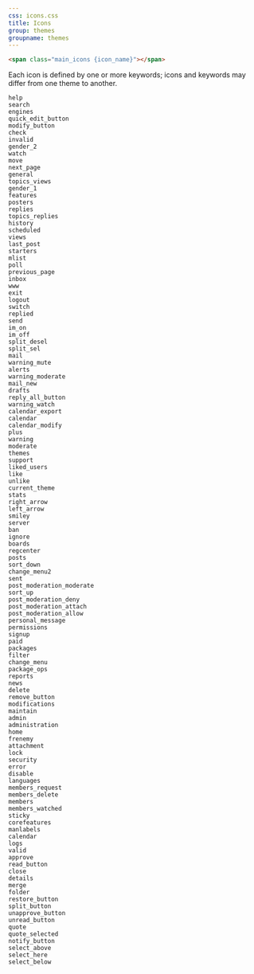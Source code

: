 ```yaml
---
css: icons.css
title: Icons
group: themes
groupname: themes
---
```

```html
<span class="main_icons {icon_name}"></span>
```
Each icon is defined by one or more keywords; icons and keywords may differ from one theme to another.

<div class="icon_grid">
<div class="icon_item"><span class="main_icons help"></span><code>help</code></div>
<div class="icon_item"><span class="main_icons search"></span><code>search</code></div>
<div class="icon_item"><span class="main_icons engines"></span><code>engines</code></div>
<div class="icon_item"><span class="main_icons quick_edit_button"></span><code>quick_edit_button</code></div>
<div class="icon_item"><span class="main_icons modify_button"></span><code>modify_button</code></div>
<div class="icon_item"><span class="main_icons check"></span><code>check</code></div>
<div class="icon_item"><span class="main_icons invalid"></span><code>invalid</code></div>
<div class="icon_item"><span class="main_icons gender_2"></span><code>gender_2</code></div>
<div class="icon_item"><span class="main_icons watch"></span><code>watch</code></div>
<div class="icon_item"><span class="main_icons move"></span><code>move</code></div>
<div class="icon_item"><span class="main_icons next_page"></span><code>next_page</code></div>
<div class="icon_item"><span class="main_icons general"></span><code>general</code></div>
<div class="icon_item"><span class="main_icons topics_views"></span><code>topics_views</code></div>
<div class="icon_item"><span class="main_icons gender_1"></span><code>gender_1</code></div>
<div class="icon_item"><span class="main_icons features"></span><code>features</code></div>
<div class="icon_item"><span class="main_icons posters"></span><code>posters</code></div>
<div class="icon_item"><span class="main_icons replies"></span><code>replies</code></div>
<div class="icon_item"><span class="main_icons topics_replies"></span><code>topics_replies</code></div>
<div class="icon_item"><span class="main_icons history"></span><code>history</code></div>
<div class="icon_item"><span class="main_icons scheduled"></span><code>scheduled</code></div>
<div class="icon_item"><span class="main_icons views"></span><code>views</code></div>
<div class="icon_item"><span class="main_icons last_post"></span><code>last_post</code></div>
<div class="icon_item"><span class="main_icons starters"></span><code>starters</code></div>
<div class="icon_item"><span class="main_icons mlist"></span><code>mlist</code></div>
<div class="icon_item"><span class="main_icons poll"></span><code>poll</code></div>
<div class="icon_item"><span class="main_icons previous_page"></span><code>previous_page</code></div>
<div class="icon_item"><span class="main_icons inbox"></span><code>inbox</code></div>
<div class="icon_item"><span class="main_icons www"></span><code>www</code></div>
<div class="icon_item"><span class="main_icons exit"></span><code>exit</code></div>
<div class="icon_item"><span class="main_icons logout"></span><code>logout</code></div>
<div class="icon_item"><span class="main_icons switch"></span><code>switch</code></div>
<div class="icon_item"><span class="main_icons replied"></span><code>replied</code></div>
<div class="icon_item"><span class="main_icons send"></span><code>send</code></div>
<div class="icon_item"><span class="main_icons im_on"></span><code>im_on</code></div>
<div class="icon_item"><span class="main_icons im_off"></span><code>im_off</code></div>
<div class="icon_item"><span class="main_icons split_desel"></span><code>split_desel</code></div>
<div class="icon_item"><span class="main_icons split_sel"></span><code>split_sel</code></div>
<div class="icon_item"><span class="main_icons mail"></span><code>mail</code></div>
<div class="icon_item"><span class="main_icons warning_mute"></span><code>warning_mute</code></div>
<div class="icon_item"><span class="main_icons alerts"></span><code>alerts</code></div>
<div class="icon_item"><span class="main_icons warning_moderate"></span><code>warning_moderate</code></div>
<div class="icon_item"><span class="main_icons mail_new"></span><code>mail_new</code></div>
<div class="icon_item"><span class="main_icons drafts"></span><code>drafts</code></div>
<div class="icon_item"><span class="main_icons reply_all_button"></span><code>reply_all_button</code></div>
<div class="icon_item"><span class="main_icons warning_watch"></span><code>warning_watch</code></div>
<div class="icon_item"><span class="main_icons calendar_export"></span><code>calendar_export</code></div>
<div class="icon_item"><span class="main_icons calendar"></span><code>calendar</code></div>
<div class="icon_item"><span class="main_icons calendar_modify"></span><code>calendar_modify</code></div>
<div class="icon_item"><span class="main_icons plus"></span><code>plus</code></div>
<div class="icon_item"><span class="main_icons warning"></span><code>warning</code></div>
<div class="icon_item"><span class="main_icons moderate"></span><code>moderate</code></div>
<div class="icon_item"><span class="main_icons themes"></span><code>themes</code></div>
<div class="icon_item"><span class="main_icons support"></span><code>support</code></div>
<div class="icon_item"><span class="main_icons liked_users"></span><code>liked_users</code></div>
<div class="icon_item"><span class="main_icons like"></span><code>like</code></div>
<div class="icon_item"><span class="main_icons unlike"></span><code>unlike</code></div>
<div class="icon_item"><span class="main_icons current_theme"></span><code>current_theme</code></div>
<div class="icon_item"><span class="main_icons stats"></span><code>stats</code></div>
<div class="icon_item"><span class="main_icons right_arrow"></span><code>right_arrow</code></div>
<div class="icon_item"><span class="main_icons left_arrow"></span><code>left_arrow</code></div>
<div class="icon_item"><span class="main_icons smiley"></span><code>smiley</code></div>
<div class="icon_item"><span class="main_icons server"></span><code>server</code></div>
<div class="icon_item"><span class="main_icons ban"></span><code>ban</code></div>
<div class="icon_item"><span class="main_icons ignore"></span><code>ignore</code></div>
<div class="icon_item"><span class="main_icons boards"></span><code>boards</code></div>
<div class="icon_item"><span class="main_icons regcenter"></span><code>regcenter</code></div>
<div class="icon_item"><span class="main_icons posts"></span><code>posts</code></div>
<div class="icon_item"><span class="main_icons sort_down"></span><code>sort_down</code></div>
<div class="icon_item"><span class="main_icons change_menu2"></span><code>change_menu2</code></div>
<div class="icon_item"><span class="main_icons sent"></span><code>sent</code></div>
<div class="icon_item"><span class="main_icons post_moderation_moderate"></span><code>post_moderation_moderate</code></div>
<div class="icon_item"><span class="main_icons sort_up"></span><code>sort_up</code></div>
<div class="icon_item"><span class="main_icons post_moderation_deny"></span><code>post_moderation_deny</code></div>
<div class="icon_item"><span class="main_icons post_moderation_attach"></span><code>post_moderation_attach</code></div>
<div class="icon_item"><span class="main_icons post_moderation_allow"></span><code>post_moderation_allow</code></div>
<div class="icon_item"><span class="main_icons personal_message"></span><code>personal_message</code></div>
<div class="icon_item"><span class="main_icons permissions"></span><code>permissions</code></div>
<div class="icon_item"><span class="main_icons signup"></span><code>signup</code></div>
<div class="icon_item"><span class="main_icons paid"></span><code>paid</code></div>
<div class="icon_item"><span class="main_icons packages"></span><code>packages</code></div>
<div class="icon_item"><span class="main_icons filter"></span><code>filter</code></div>
<div class="icon_item"><span class="main_icons change_menu"></span><code>change_menu</code></div>
<div class="icon_item"><span class="main_icons package_ops"></span><code>package_ops</code></div>
<div class="icon_item"><span class="main_icons reports"></span><code>reports</code></div>
<div class="icon_item"><span class="main_icons news"></span><code>news</code></div>
<div class="icon_item"><span class="main_icons delete"></span><code>delete</code></div>
<div class="icon_item"><span class="main_icons remove_button"></span><code>remove_button</code></div>
<div class="icon_item"><span class="main_icons modifications"></span><code>modifications</code></div>
<div class="icon_item"><span class="main_icons maintain"></span><code>maintain</code></div>
<div class="icon_item"><span class="main_icons admin"></span><code>admin</code></div>
<div class="icon_item"><span class="main_icons administration"></span><code>administration</code></div>
<div class="icon_item"><span class="main_icons home"></span><code>home</code></div>
<div class="icon_item"><span class="main_icons frenemy"></span><code>frenemy</code></div>
<div class="icon_item"><span class="main_icons attachment"></span><code>attachment</code></div>
<div class="icon_item"><span class="main_icons lock"></span><code>lock</code></div>
<div class="icon_item"><span class="main_icons security"></span><code>security</code></div>
<div class="icon_item"><span class="main_icons error"></span><code>error</code></div>
<div class="icon_item"><span class="main_icons disable"></span><code>disable</code></div>
<div class="icon_item"><span class="main_icons languages"></span><code>languages</code></div>
<div class="icon_item"><span class="main_icons members_request"></span><code>members_request</code></div>
<div class="icon_item"><span class="main_icons members_delete"></span><code>members_delete</code></div>
<div class="icon_item"><span class="main_icons members"></span><code>members</code></div>
<div class="icon_item"><span class="main_icons members_watched"></span><code>members_watched</code></div>
<div class="icon_item"><span class="main_icons sticky"></span><code>sticky</code></div>
<div class="icon_item"><span class="main_icons corefeatures"></span><code>corefeatures</code></div>
<div class="icon_item"><span class="main_icons manlabels"></span><code>manlabels</code></div>
<div class="icon_item"><span class="main_icons calendar"></span><code>calendar</code></div>
<div class="icon_item"><span class="main_icons logs"></span><code>logs</code></div>
<div class="icon_item"><span class="main_icons valid"></span><code>valid</code></div>
<div class="icon_item"><span class="main_icons approve"></span><code>approve</code></div>
<div class="icon_item"><span class="main_icons read_button"></span><code>read_button</code></div>
<div class="icon_item"><span class="main_icons close"></span><code>close</code></div>
<div class="icon_item"><span class="main_icons details"></span><code>details</code></div>
<div class="icon_item"><span class="main_icons merge"></span><code>merge</code></div>
<div class="icon_item"><span class="main_icons folder"></span><code>folder</code></div>
<div class="icon_item"><span class="main_icons restore_button"></span><code>restore_button</code></div>
<div class="icon_item"><span class="main_icons split_button"></span><code>split_button</code></div>
<div class="icon_item"><span class="main_icons unapprove_button"></span><code>unapprove_button</code></div>
<div class="icon_item"><span class="main_icons unread_button"></span><code>unread_button</code></div>
<div class="icon_item"><span class="main_icons quote"></span><code>quote</code></div>
<div class="icon_item"><span class="main_icons quote_selected"></span><code>quote_selected</code></div>
<div class="icon_item"><span class="main_icons notify_button"></span><code>notify_button</code></div>
<div class="icon_item"><span class="main_icons select_above"></span><code>select_above</code></div>
<div class="icon_item"><span class="main_icons select_here"></span><code>select_here</code></div>
<div class="icon_item"><span class="main_icons select_below"></span><code>select_below</code></div>
</div>

